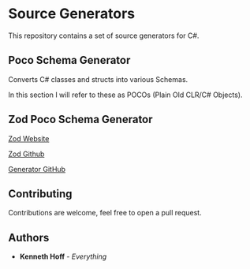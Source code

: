 # Source Generators

This repository contains a set of source generators for C#.

## Poco Schema Generator

Converts C# classes and structs into various Schemas.

In this section I will refer to these as POCOs (Plain Old CLR/C# Objects).

## Zod Poco Schema Generator

[Zod Website](https://zod.dev/)

[Zod Github](https://github.com/colinhacks/zod)

[Generator GitHub](src/Generators/PocoSchemaGenerator/Oxx.Backend.Generators.PocoSchema.Zod)

## Contributing

Contributions are welcome, feel free to open a pull request.
## Authors

* **Kenneth Hoff** - *Everything*
